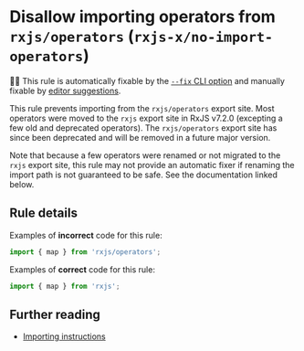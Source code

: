 # Disallow importing operators from `rxjs/operators` (`rxjs-x/no-import-operators`)

🔧💡 This rule is automatically fixable by the [`--fix` CLI option](https://eslint.org/docs/latest/user-guide/command-line-interface#--fix) and manually fixable by [editor suggestions](https://eslint.org/docs/latest/use/core-concepts#rule-suggestions).

<!-- end auto-generated rule header -->

This rule prevents importing from the `rxjs/operators` export site.
Most operators were moved to the `rxjs` export site in RxJS v7.2.0
(excepting a few old and deprecated operators).
The `rxjs/operators` export site has since been deprecated and will be removed in a future major version.

Note that because a few operators were renamed or not migrated to the `rxjs` export site,
this rule may not provide an automatic fixer if renaming the import path is not guaranteed to be safe.
See the documentation linked below.

## Rule details

Examples of **incorrect** code for this rule:

```ts
import { map } from 'rxjs/operators';
```

Examples of **correct** code for this rule:

```ts
import { map } from 'rxjs';
```

## Further reading

- [Importing instructions](https://rxjs.dev/guide/importing)
